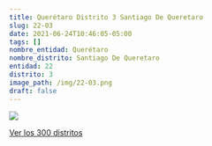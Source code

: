 ```yaml
---
title: Querétaro Distrito 3 Santiago De Queretaro
slug: 22-03
date: 2021-06-24T10:46:05-05:00
tags: []
nombre_entidad: Querétaro
nombre_distrito: Santiago De Queretaro
entidad: 22
distrito: 3
image_path: /img/22-03.png
draft: false
---
```


![](/img/22-03.png)

[Ver los 300 distritos](/docs/elecciones-2021)
